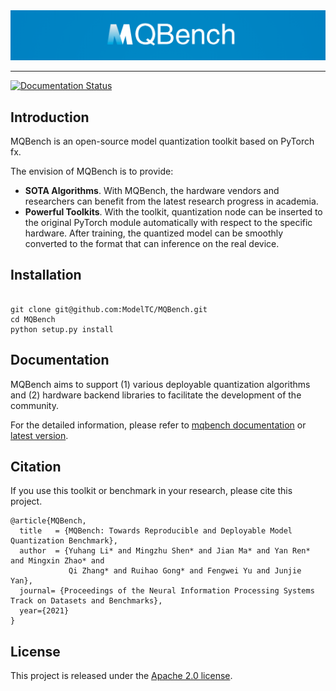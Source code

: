 <div align="center">
  <img src="resources/logo.png" width="700"/>

</div>

------------
[![Documentation Status](https://readthedocs.org/projects/mqbench/badge/?version=latest)](https://mqbench.readthedocs.io/en/latest/?badge=latest)

## Introduction

MQBench is an open-source model quantization toolkit based on PyTorch fx.

The envision of MQBench is to provide:
- **SOTA Algorithms**. With MQBench, the hardware vendors and researchers can benefit from the latest research progress in academia.
- **Powerful Toolkits**. With the toolkit, quantization node can be inserted to the original PyTorch module automatically with respect to the specific hardware. After training, the quantized model can be smoothly converted to the format that can inference on the real device.


## Installation
```

git clone git@github.com:ModelTC/MQBench.git
cd MQBench
python setup.py install
```


## Documentation

MQBench aims to support (1) various deployable quantization algorithms and (2) hardware backend libraries to facilitate the development of the community.

For the detailed information, please refer to [mqbench documentation](http://mqbench.tech/assets/docs/html/) or [latest version](https://mqbench.readthedocs.io/en/main/).


## Citation

If you use this toolkit or benchmark in your research, please cite this project.

```
@article{MQBench,
  title   = {MQBench: Towards Reproducible and Deployable Model Quantization Benchmark},
  author  = {Yuhang Li* and Mingzhu Shen* and Jian Ma* and Yan Ren* and Mingxin Zhao* and
             Qi Zhang* and Ruihao Gong* and Fengwei Yu and Junjie Yan},
  journal= {Proceedings of the Neural Information Processing Systems Track on Datasets and Benchmarks},
  year={2021}
}
```


## License

This project is released under the [Apache 2.0 license](LICENSE).